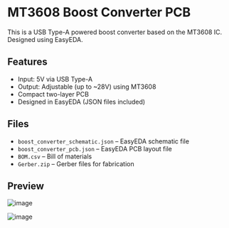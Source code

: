 # MT3608 Boost Converter PCB

This is a USB Type-A powered boost converter based on the MT3608 IC. Designed using EasyEDA.

## Features
- Input: 5V via USB Type-A
- Output: Adjustable (up to ~28V) using MT3608
- Compact two-layer PCB
- Designed in EasyEDA (JSON files included)

## Files
- `boost_converter_schematic.json` – EasyEDA schematic file
- `boost_converter_pcb.json` – EasyEDA PCB layout file
- `BOM.csv` – Bill of materials
- `Gerber.zip` – Gerber files for fabrication

## Preview
![image](https://github.com/user-attachments/assets/107bc58b-7ce4-43cd-bcfa-e49fefa7b359)


![image](https://github.com/user-attachments/assets/1176c56e-0e36-4c78-84dd-cec918805fb0)

